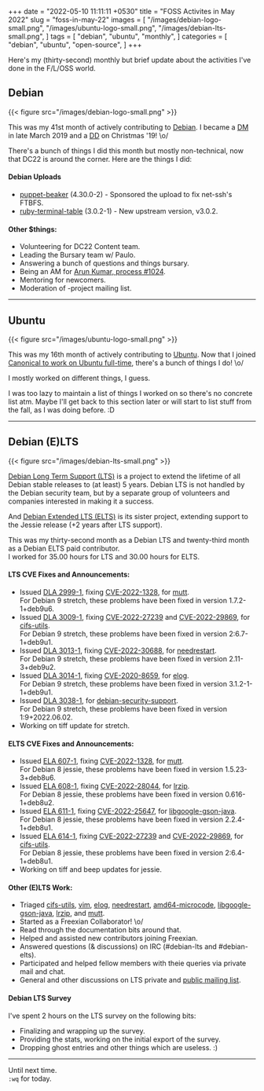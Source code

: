 +++
date = "2022-05-10 11:11:11 +0530"
title = "FOSS Activites in May 2022"
slug = "foss-in-may-22"
images = [
    "/images/debian-logo-small.png",
    "/images/ubuntu-logo-small.png",
    "/images/debian-lts-small.png",
]
tags = [
    "debian",
    "ubuntu",
    "monthly",
]
categories = [
    "debian",
    "ubuntu",
    "open-source",
]
+++

Here's my (thirty-second) monthly but brief update about the activities I've done in the F/L/OSS world.

## Debian
{{< figure src="/images/debian-logo-small.png" >}}

This was my 41st month of actively contributing to [Debian](https://www.debian.org/).
I became a [DM](https://wiki.debian.org/DebianMaintainer) in late March 2019 and a [DD](https://wiki.debian.org/DebianDeveloper) on Christmas '19! \o/

There's a bunch of things I did this month but mostly non-technical, now that DC22 is around the corner. Here are the things I did:

#### Debian Uploads

- [puppet-beaker](https://tracker.debian.org/pkg/puppet-beaker) (4.30.0-2) - Sponsored the upload to fix net-ssh's FTBFS.
- [ruby-terminal-table](https://tracker.debian.org/pkg/ruby-terminal-table) (3.0.2-1) - New upstream version, v3.0.2.

#### Other $things:

- Volunteering for DC22 Content team.
- Leading the Bursary team w/ Paulo.
- Answering a bunch of questions and things bursary.
- Being an AM for [Arun Kumar, process #1024](https://nm.debian.org/process/1024/).
- Mentoring for newcomers.
- Moderation of -project mailing list.

---

## Ubuntu
{{< figure src="/images/ubuntu-logo-small.png" >}}

This was my 16th month of actively contributing to [Ubuntu](https://ubuntu.com/about).
Now that I joined [Canonical to work on Ubuntu full-time](https://utkarsh2102.com/posts/hello-canonical/), there's a bunch of things I do! \o/

I mostly worked on different things, I guess.

I was too lazy to maintain a list of things I worked on so there's
no concrete list atm. Maybe I'll get back to this section later or
will start to list stuff from the fall, as I was doing before. :D

---

## Debian (E)LTS
{{< figure src="/images/debian-lts-small.png" >}}

[Debian Long Term Support (LTS)](https://www.freexian.com/en/services/debian-lts.html) is a project to extend the lifetime of all Debian stable releases to (at least) 5 years. Debian LTS is not handled by the Debian security team, but by a separate group of volunteers and companies interested in making it a success.  

And [Debian Extended LTS (ELTS)](https://deb.freexian.com/extended-lts) is its sister project, extending support to the Jessie release (+2 years after LTS support).

This was my thirty-second month as a Debian LTS and twenty-third month as a Debian ELTS paid contributor.  
I worked for 35.00 hours for LTS and 30.00 hours for ELTS.

#### LTS CVE Fixes and Announcements:

- Issued [DLA 2999-1](https://lists.debian.org/debian-lts-announce/2022/05/msg00010.html), fixing [CVE-2022-1328](https://security-tracker.debian.org/tracker/CVE-2022-1328), for [mutt](https://tracker.debian.org/pkg/mutt).  
  For Debian 9 stretch, these problems have been fixed in version 1.7.2-1+deb9u6.
- Issued [DLA 3009-1](https://lists.debian.org/debian-lts-announce/2022/05/msg00020.html), fixing [CVE-2022-27239](https://security-tracker.debian.org/tracker/CVE-2022-27239) and [CVE-2022-29869](https://security-tracker.debian.org/tracker/CVE-2022-29869), for [cifs-utils](https://tracker.debian.org/pkg/cifs-utils).  
  For Debian 9 stretch, these problems have been fixed in version 2:6.7-1+deb9u1.
- Issued [DLA 3013-1](https://lists.debian.org/debian-lts-announce/2022/05/msg00024.html), fixing [CVE-2022-30688](https://security-tracker.debian.org/tracker/CVE-2022-30688), for [needrestart](https://tracker.debian.org/pkg/needrestart).  
  For Debian 9 stretch, these problems have been fixed in version 2.11-3+deb9u2.
- Issued [DLA 3014-1](https://lists.debian.org/debian-lts-announce/2022/05/msg00025.html), fixing [CVE-2020-8659](https://security-tracker.debian.org/tracker/CVE-2020-8659), for [elog](https://tracker.debian.org/pkg/elog).  
  For Debian 9 stretch, these problems have been fixed in version 3.1.2-1-1+deb9u1.
- Issued [DLA 3038-1](https://lists.debian.org/debian-lts-announce/2022/06/msg00000.html), for [debian-security-support](https://tracker.debian.org/pkg/debian-security-support).  
  For Debian 9 stretch, these problems have been fixed in version 1:9+2022.06.02.
- Working on tiff update for stretch.

#### ELTS CVE Fixes and Announcements:

- Issued [ELA 607-1](), fixing [CVE-2022-1328](https://security-tracker.debian.org/tracker/CVE-2022-1328), for [mutt](https://tracker.debian.org/pkg/mutt).  
  For Debian 8 jessie, these problems have been fixed in version 1.5.23-3+deb8u6.
- Issued [ELA 608-1](), fixing [CVE-2022-28044](https://security-tracker.debian.org/tracker/CVE-2022-28044), for [lrzip](https://tracker.debian.org/pkg/lrzip).  
  For Debian 8 jessie, these problems have been fixed in version 0.616-1+deb8u2.
- Issued [ELA 611-1](), fixing [CVE-2022-25647](https://security-tracker.debian.org/tracker/CVE-2022-25647), for [libgoogle-gson-java](https://tracker.debian.org/pkg/libgoogle-gson-java).  
  For Debian 8 jessie, these problems have been fixed in version 2.2.4-1+deb8u1.
- Issued [ELA 614-1](), fixing [CVE-2022-27239](https://security-tracker.debian.org/tracker/CVE-2022-27239) and [CVE-2022-29869](https://security-tracker.debian.org/tracker/CVE-2022-29869), for [cifs-utils](https://tracker.debian.org/pkg/cifs-utils).  
  For Debian 8 jessie, these problems have been fixed in version 2:6.4-1+deb8u1.
- Working on tiff and beep updates for jessie.

#### Other (E)LTS Work:

- Triaged [cifs-utils](https://tracker.debian.org/pkg/cifs-utils),
[vim](https://tracker.debian.org/pkg/vim),
[elog](https://tracker.debian.org/pkg/elog),
[needrestart](https://tracker.debian.org/pkg/needrestart),
[amd64-microcode](https://tracker.debian.org/pkg/amd64-microcode),
[libgoogle-gson-java](https://tracker.debian.org/pkg/libgoogle-gson-java),
[lrzip](https://tracker.debian.org/pkg/lrzip), and
[mutt](https://tracker.debian.org/pkg/mutt).
- Started as a Freexian Collaborator! \o/
- Read through the documentation bits around that.
- Helped and assisted new contributors joining Freexian.
- Answered questions (& discussions) on IRC (#debian-lts and #debian-elts).
- Participated and helped fellow members with theie queries via private mail and chat.
- General and other discussions on LTS private and [public mailing list](https://lists.debian.org/debian-lts/2022/05/threads.html).

#### Debian LTS Survey

I've spent 2 hours on the LTS survey on the following bits:  
- Finalizing and wrapping up the survey.
- Providing the stats, working on the initial export of the survey.
- Dropping ghost entries and other things which are useless. :)

---

Until next time.  
`:wq` for today.
